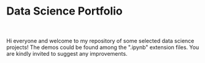 # Data Science Portfolio
<br><br/>
Hi everyone and welcome to my repository of some selected data science projects!
The demos could be found among the ".ipynb" extension files.
You are kindly invited to suggest any improvements.

